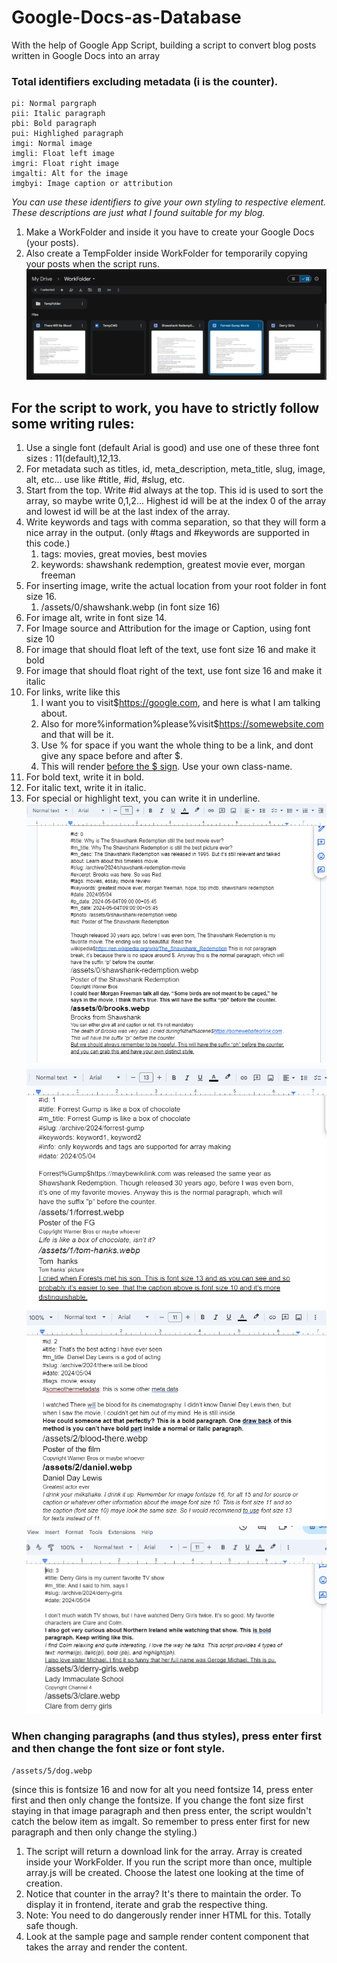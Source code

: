 # Google-Docs-as-Database
With the help of Google App Script, building a script to convert blog posts written in Google Docs into an array
### Total identifiers excluding metadata (i is the counter).
	pi: Normal pargraph
	pii: Italic paragraph
	pbi: Bold paragraph
	pui: Highlighed paragraph
	imgi: Normal image
	imgli: Float left image
	imgri: Float right image
	imgalti: Alt for the image
	imgbyi: Image caption or attribution
*You can use these identifiers to give your own styling to respective element. These descriptions are just what I found suitable for my blog.*
1. Make a WorkFolder and inside it you have to create your Google Docs (your posts).
2. Also create a TempFolder inside WorkFolder for temporarily copying your posts when the script runs.
![folders](/assets/folders.png)
## For the script to work, you have to strictly follow some writing rules:
1. Use a single font (default Arial is good) and use one of these three font sizes : 11(default),12,13.
2. For metadata such as titles, id, meta_description, meta_title, slug, image, alt, etc... use like #title, #id, #slug, etc.
3. Start from the top. Write #id always at the top. This id is used to sort the array, so maybe write 0,1,2... Highest id will be at the index 0 of the array and lowest id will be at the last index of the array. 
4. Write keywords and tags with comma separation, so that they will form a nice array in the output. (only #tags and #keywords are supported in this code.)
   1. tags: movies, great movies, best movies
   2. keywords: shawshank redemption, greatest movie ever, morgan freeman
5. For inserting image, write the actual location from your root folder in font size 16.
	1. /assets/0/shawshank.webp (in font size 16)
6. For image alt, write in font size 14.
7. For Image source and Attribution for the image or Caption, using font size 10
8. For image that should float left of the text, use font size 16 and make it bold
9. For image that should float right of the  text, use font size 16 and make it italic
10. For links, write like this
	1. I want you to visit$https://google.com, and here is what I am talking about.
	2. Also for more%information%please%visit$https://somewebsite.com and that will be it.
	3. Use % for space if you want the whole thing to be a link, and dont give any space before and after $.
	4. This will render <a href= "after the $ sign" className= "art-lnk"> before the $ sign</a>. Use your own class-name.
11. For bold text, write it in bold.
12. For italic text, write it in italic.
13. For special or highlight text, you can write it in underline.
![post 1 in google docs](/assets/post1.png)
![post 2 in google docs](/assets/post2.png)
![post 3 in google docs](/assets/post3.png)
![post 4 in google docs](/assets/post4.png)

### When changing paragraphs (and thus styles), press enter first and then change the font size or font style.
	/assets/5/dog.webp
(since this is fontsize 16 and now for alt you need fontsize 14, press enter first and then only change the fontsize. If you change the font size first staying in that image paragraph and then press enter, the script wouldn't catch the below item as imgalt. So remember to press enter first for new paragraph and then only change the styling.)
 
1. The script will return a download link for the array. Array is created inside your WorkFolder. If you run the script more than once, multiple array.js will be created. Choose the latest one looking at the time of creation.
2. Notice that counter in the array? It's there to maintain the order. To display it in frontend, iterate and grab the respective thing.
3. Note: You need to do dangerously render inner HTML for this. Totally safe though.
4. Look at the sample page and sample render content component that takes the array and render the content.

